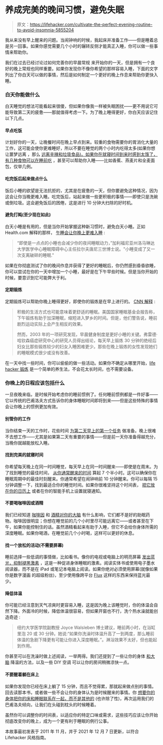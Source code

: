 # 养成完美的晚间习惯，避免失眠

> 原文：<https://lifehacker.com/cultivate-the-perfect-evening-routine-to-avoid-insomnia-5855204>

我从来没有早上醒来的问题。当闹钟响的时候，我起床并准备工作——但是睡着总是另一回事。如果你感觉需要几个小时的辗转反侧才能真正入睡，你可以做一些事情来帮助你。



我们在过去已经讨论过如何完善你的早晨常规 来开始你的一天，但是拥有一个良好的晚上常规也同样重要。如果你发现你不像你希望的那样容易入睡，下面的文字列出了你白天可以做的事情，然后是如何制定一个更好的晚上作息来帮助你更快入睡。

### 白天你能做什么

白天睡觉的想法可能看起来很傻，但如果你像我一样被失眠困扰——更不用说它可能导致第二天的疲惫——那就值得考虑一下。为了晚上睡得更好，你白天应该记住以下几点。

#### **早点吃饭**

计划好你的一天，让晚餐时间在晚上早点到来。较重的食物需要你的胃消化大量的工作，这可能会使你更难睡好，所以不要在睡觉的两个小时内吃得太多(如果你想让噩梦远离 ，那么 [远离辛辣和垃圾食品)。如果你在就寝时间到来时感到太饿了，](https://lifehacker.com/avoid-spicy-foods-and-junk-foods-before-bed-to-keep-nig-5853462) [有几种食物可以在睡前吃](http://lifehacker.com/10-foods-for-a-good-nights-sleep-232562) ，甚至可以帮助你入睡——比如香蕉、燕麦片和全麦面包，仅举几例。

#### 吃完饭后起来做点什么

饭后小睡的欲望是无法抗拒的，尤其是在疲惫的一天，但你要避免这种情况，因为这会让你当晚更难入睡。吃完饭后，站起来做一些更积极的事情——即使只是洗碗或倒垃圾。这会避免饭后的困倦，这是进行 10 分钟大扫除的好时机。

#### **避免打盹(至少现在如此)**

白天小睡是有用的，但是当你开始掌握这种新习惯时，避免白天小睡。正如 Health.com 解释的那样， [午睡会让你晚上更难入睡](http://www.health.com/health/gallery/0,,20445820_3,00.html) :

> “即使是一点点的小睡也会减少你的夜间睡眠动力，”加利福尼亚州洛马琳达大学医学中心睡眠障碍中心主任拉尔夫唐尼三世博士说。"小睡变成了又一次支离破碎的睡眠."

如果在你彻底测试了你的晚间作息并获得了更好的睡眠后，你仍然感到昏昏欲睡，你可以尝试在你的一天中增加一个小睡，最好是在下午早些时候。但是当你开始的时候，要意识到它可能弊大于利。

#### **定期锻炼**

定期锻炼可以帮助你晚上睡得更好，即使你的锻炼是在早上进行的。 [CNN 解释](https://edition.cnn.com/2006/HEALTH/diet.fitness/06/20/hb.exercise.benefits/index.html) :

> 积极的生活方式也可能意味着更舒适的睡眠。美国国家睡眠基金会报告称，下午锻炼有助于加深睡眠，缩短进入梦乡的时间。但是，他们警告说，睡前剧烈运动实际上会产生相反的效果。
> 
> 然而，2003 年的一项研究发现，早晨健身制度是更好小睡的关键。弗雷德·哈钦森癌症研究中心的研究人员得出结论，每天早上锻炼 30 分钟的绝经后妇女比那些锻炼较少的妇女入睡困难更少。那些在晚上锻炼的女性发现她们的睡眠模式很少或没有改善。

在一天中找一些时间，你可以偷偷的做一些活动。如果你不确定从哪里开始，[life hacker 锻炼](http://lifehacker.com/the-lifehacker-workout/) 是一个简单的养生法，不会花太长时间，也不需要设备。

### 你晚上的日程应该包括什么

一旦夜晚来临，是时候开始考虑你的睡前惯例了。任何睡前惯例都是一件好事——它以传统的巴甫洛夫方式告诉你的身体睡眠时间即将到来——但是这些特殊的事情会让你晚上的惯例更加有效。

#### **别管你的工作**

当你结束一天的工作时，花些时间 [为第二天早上的第一个任务](https://lifehacker.com/start-your-work-day-the-night-before-for-better-product-5453005) 做准备。晚上很难不去想工作——尤其是如果第二天有重要的事情——但是前一天你准备得越充分，当晚你就越能放松入睡。

#### **找到完美的就寝时间**

你希望每天晚上在同一时间睡觉，每天早上在同一时间醒来——即使是在周末。为了找到睡觉的最佳时间， [从你通常醒来的时间](https://lifehacker.com/find-your-perfect-bedtime-and-get-the-right-amount-of-s-5814809) 算起 7 个半小时。这可以确保你在睡眠周期中的最佳时刻醒来。你通常希望在闹钟响前 10 分钟醒来。你可以每隔 15 分钟调整一下，找到最适合你的睡觉时间。如果你很难坚持这个时间表， [把它放在你的日历上](http://lifehacker.com/program-your-day-to-defeat-distractions-and-stick-to-yo-5848603) 或者在你的智能手机上设置就寝通知。

#### **不要喝咖啡因或酒精**

我们已经知道 [咖啡因](https://lifehacker.com/what-caffeine-actually-does-to-your-brain-5585217) 和 [酒精对你的大脑](http://lifehacker.com/what-alcohol-actually-does-to-your-brain-and-body-5684996) 有什么影响，它们都不是好的助眠药物。咖啡因很明显；你想在睡觉前的几个小时里尽可能远离它——或者甚至在下午，如果你能控制住的话。虽然酒精看起来有助于入睡，但它不会给你身体所需的深度睡眠。如果你喝酒，在睡觉前几个小时喝，这样可以更好的休息。

#### **找一个放松的活动(不需要屏幕)**

睡前选择一些低调的事情做，比如看书。像你的电视或电脑上的明亮屏幕 [发出蓝光，抑制褪黑激素](https://lifehacker.com/screen-reading-before-bed-still-bad-for-sleep-and-we-a-5778483) ，这是一种促进身体睡眠的激素。阅读实体书或使用电子墨水阅读器，而不是在 iPad 或笔记本电脑上阅读。如果你绝对必须使用屏幕(就像如果你是数字漫画 的超级粉丝)，至少使用像跨平台 [Flux](http://stereopsis.com/flux/) 这样的东西来保持蓝光最少。

#### **降低体温**

你可能已经注意到天气凉爽时更容易入睡，这是因为晚上该睡觉时，你的体温会自然下降。外面冷的时候，降低体温很容易，但如果开窗也不行，洗个热水澡就能创造奇迹 :

> 纽约大学医学院副教授 Joyce Walsleben 博士建议，睡前两小时，在浴缸里泡 20 或 30 分钟。她说:“如果你洗澡时体温升高了一到两度，那么睡前体温的急剧下降更有可能让你进入深度睡眠。”。淋浴效果不太好，但也能起到作用。

你甚至可以在洗澡时做上述阅读，一举两得。我们还提到了一些让你的身体 [和大脑](http://lifehacker.com/cant-sleep-cool-your-brain-5813879) 降温的方法，以及一些 DIY 空调 可以让你的房间稍微凉快一点。

#### 不要醒着躺在床上

如果你发现你已经在床上躺了 15 分钟，而且不觉得累，那就起来做点别的事情。回去读那本书，或者做一些不会让你的身体认为是时候醒来的事情。你 [想要你的身体把你的床和睡眠联系在一起，而不是其他的](https://lifehacker.com/train-yourself-to-fall-asleep-faster-5821945) (也许除了性)，再次运用我们的巴甫洛夫倾向，让我们在头碰到枕头的时候睡着。

虽然你可以调整你的时间表，以适应你的特定口味或需求，这些技巧应该让你开始彻底改变你的晚上，成为一个更有利于睡眠的例行公事。

本故事最初发表于 2011 年 11 月，并于 2021 年 12 月 7 日更新，以符合 Lifehacker 风格指南。